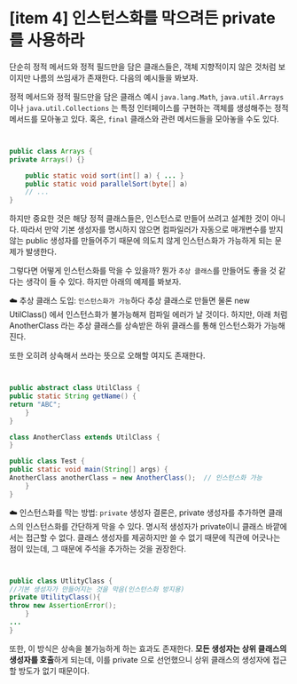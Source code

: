 # [item 4] 인스턴스화를 막으려든 private를 사용하라

단순히 정적 메서드와 정적 필드만을 담은 클래스들은, 객체 지향적이지 않은 것처럼 보이지만 나름의 쓰임새가 존재한다. 
다음의 예시들을 봐보자.

정적 메서드와 정적 필드만을 담은 클래스 예시
`java.lang.Math`, `java.util.Arrays` 이나 `java.util.Collections` 는 
특정 인터페이스를 구현하는 객체를 생성해주는 정적 메서드를 모아놓고 있다. 
혹은, `final` 클래스와 관련 메서드들을 모아놓을 수도 있다.
```java


public class Arrays {
private Arrays() {}

    public static void sort(int[] a) { ... }
    public static void parallelSort(byte[] a)
    // ...
}
```

하지만 중요한 것은 해당 정적 클래스들은, 인스턴스로 만들어 쓰려고 설계한 것이 아니다. 따라서 만약 기본 생성자를 명시하지 않으면 컴파일러가 자동으로 매개변수를 받지 않는 public 생성자를 만들어주기 때문에 의도치 않게 인스턴스화가 가능하게 되는 문제가 발생한다.

그렇다면 어떻게 인스턴스화를 막을 수 있을까? 뭔가 `추상 클래스`를 만들어도 좋을 것 같다는 생각이 들 수 있다. 하지만 아래의 예제를 봐보자.

☁️ 추상 클래스 도입: `인스턴스화가 가능`하다
추상 클래스로 만들면 물론 new UtilClass() 에서 인스턴스화가 불가능해져 컴파일 에러가 날 것이다. 하지만, 아래 처럼 AnotherClass 라는 추상 클래스를 상속받은 하위 클래스를 통해 인스턴스화가 가능해진다.

또한 오히려 상속해서 쓰라는 뜻으로 오해할 여지도 존재한다.
```java


public abstract class UtilClass {
public static String getName() {
return "ABC";
    }
}

class AnotherClass extends UtilClass {
}

public class Test {
public static void main(String[] args) {
AnotherClass anotherClass = new AnotherClass();  // 인스턴스화 가능
    }
}
```
☁️ 인스턴스화를 막는 방법: `private` 생성자
결론은, private 생성자를 추가하면 클래스의 인스턴스화를 간단하게 막을 수 있다.
명시적 생성자가 private이니 클래스 바깥에서는 접근할 수 없다.
클래스 생성자를 제공하지만 쓸 수 없기 때문에 직관에 어긋나는 점이 있는데, 그 때문에 주석을 추가하는 것을 권장한다.

```java


public class UtlityClass {
//기본 생성자가 만들어지는 것을 막음(인스턴스화 방지용)
private UtilityClass(){
throw new AssertionError();
    }
...
}
```
또한, 이 방식은 상속을 불가능하게 하는 효과도 존재한다. **모든 생성자는 상위 클래스의 생성자를 호출**하게 되는데, 
이를 private 으로 선언했으니 상위 클래스의 생성자에 접근할 방도가 없기 때문이다.
